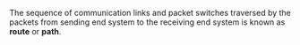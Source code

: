 The sequence of communication links and packet switches traversed by the packets from sending end system to the receiving end system is known as **route** or **path**.